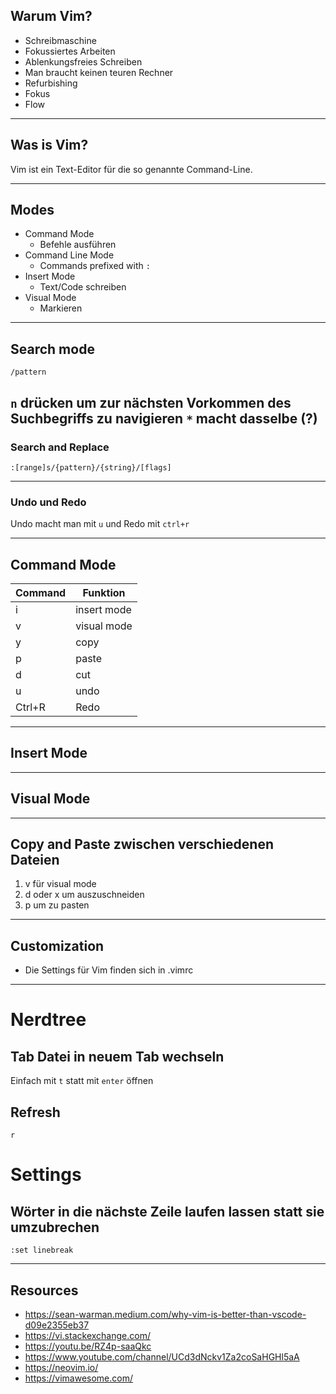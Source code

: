 ## Warum Vim?

- Schreibmaschine
- Fokussiertes Arbeiten
- Ablenkungsfreies Schreiben
- Man braucht keinen teuren Rechner
- Refurbishing
- Fokus
- Flow

---

## Was is Vim?

Vim ist ein Text-Editor für die so genannte Command-Line. 

---

## Modes

- Command Mode
	- Befehle ausführen
- Command Line Mode
	- Commands prefixed with `:`
- Insert Mode
	- Text/Code schreiben
- Visual Mode
	- Markieren

---

## Search mode
```
/pattern
```
`n` drücken um zur nächsten Vorkommen des Suchbegriffs zu navigieren
`*` macht dasselbe (?)
---


### Search and Replace
```
:[range]s/{pattern}/{string}/[flags]
```
---

### Undo und Redo
Undo macht man mit `u` und Redo mit `ctrl+r`

---

## Command Mode

| Command | Funktion                      |
| ------- | ----------------------------- |
| i       | insert mode                   |
| v       | visual mode                   |
| y       | copy |
| p       | paste |
| d       | cut |
| u       | undo |
| Ctrl+R  | Redo |

---

## Insert Mode

---

## Visual Mode

---

## Copy and Paste zwischen verschiedenen Dateien

1. v für visual mode 
2. d oder x um auszuschneiden
3. p um zu pasten 

---

## Customization

- Die Settings für Vim finden sich in .vimrc

---

# Nerdtree

## Tab Datei in neuem Tab wechseln
Einfach mit `t` statt mit `enter` öffnen

## Refresh
`r`
# Settings

## Wörter in die nächste Zeile laufen lassen statt sie umzubrechen
```
:set linebreak
```


---

## Resources
- https://sean-warman.medium.com/why-vim-is-better-than-vscode-d09e2355eb37
- https://vi.stackexchange.com/
- https://youtu.be/RZ4p-saaQkc
- https://www.youtube.com/channel/UCd3dNckv1Za2coSaHGHl5aA
- https://neovim.io/
- https://vimawesome.com/


